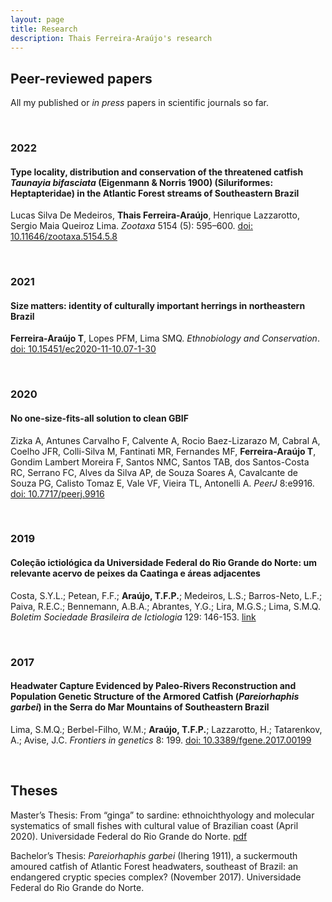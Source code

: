 ```yaml
---
layout: page
title: Research
description: Thais Ferreira-Araújo's research
---
```



## Peer-reviewed papers
All my published or *in press* papers in scientific journals so far.

<br>

### 2022

#### Type locality, distribution and conservation of the threatened catfish *Taunayia bifasciata* (Eigenmann & Norris 1900) (Siluriformes: Heptapteridae) in the Atlantic Forest streams of Southeastern Brazil
Lucas Silva De Medeiros, **Thais Ferreira-Araújo**, Henrique Lazzarotto, Sergio Maia Queiroz Lima. *Zootaxa* 5154 (5): 595–600. [doi: 10.11646/zootaxa.5154.5.8](https://doi.org/10.11646/zootaxa.5154.5.8)

<br>

### 2021

#### Size matters: identity of culturally important herrings in northeastern Brazil
**Ferreira-Araújo T**, Lopes PFM, Lima SMQ. *Ethnobiology and Conservation*. [doi: 10.15451/ec2020-11-10.07-1-30](https://ethnobioconservation.com/index.php/ebc/article/view/402)

<br>

### 2020

#### No one-size-fits-all solution to clean GBIF
Zizka A, Antunes Carvalho F, Calvente A, Rocio Baez-Lizarazo M, Cabral A, Coelho JFR, Colli-Silva M, Fantinati MR, Fernandes MF, **Ferreira-Araújo T**, Gondim Lambert Moreira F, Santos NMC, Santos TAB, dos Santos-Costa RC, Serrano FC, Alves da Silva AP, de Souza Soares A, Cavalcante de Souza PG, Calisto Tomaz E, Vale VF, Vieira TL, Antonelli A. *PeerJ* 8:e9916. [doi: 10.7717/peerj.9916](https://doi.org/10.7717/peerj.9916)

<br>

### 2019

#### Coleção ictiológica da Universidade Federal do Rio Grande do Norte: um relevante acervo de peixes da Caatinga e áreas adjacentes
Costa, S.Y.L.; Petean, F.F.; **Araújo, T.F.P.**; Medeiros, L.S.; Barros-Neto, L.F.; Paiva, R.E.C.; Bennemann, A.B.A.; Abrantes, Y.G.; Lira, M.G.S.; Lima, S.M.Q. *Boletim Sociedade Brasileira de Ictiologia* 129: 146-153. [link](http://www.sbi.bio.br/images/sbi/boletim-docs/2019/outubro_129.pdf)

<br>

### 2017

#### Headwater Capture Evidenced by Paleo-Rivers Reconstruction and Population Genetic Structure of the Armored Catfish (*Pareiorhaphis garbei*) in the Serra do Mar Mountains of Southeastern Brazil
Lima, S.M.Q.; Berbel-Filho, W.M.; **Araújo, T.F.P.**; Lazzarotto, H.; Tatarenkov, A.; Avise, J.C. *Frontiers in genetics* 8: 199. [doi: 10.3389/fgene.2017.00199](https://doi.org/10.3389/fgene.2017.00199)

<br>

## Theses

Master’s Thesis: From “ginga” to sardine: ethnoichthyology and molecular systematics of small fishes with cultural value of Brazilian coast (April 2020). Universidade Federal do Rio Grande do Norte. [pdf](pages/working_papers/master_thesis.pdf)

Bachelor’s Thesis: *Pareiorhaphis garbei* (Ihering 1911), a suckermouth amoured catfish of Atlantic Forest headwaters, southeast of Brazil: an endangered cryptic species complex? (November 2017). Universidade Federal do Rio Grande do Norte.

<!-- Note: this is how to write a comment in HTML. Everything in here won't show up on your webpage.-->

<!--
To increase the size of the title, use fewer # in front of the paper title.
To decrease the size of the title, use more #. 
To remove the italics, remove the * before and after the description
To remove the underline from the title, remove the <u> tags (<u> and </u>)
-->